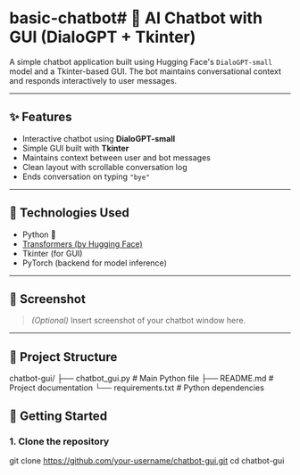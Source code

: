 # basic-chatbot# 🤖 AI Chatbot with GUI (DialoGPT + Tkinter)

A simple chatbot application built using Hugging Face's `DialoGPT-small` model and a Tkinter-based GUI. The bot maintains conversational context and responds interactively to user messages.

---

## ✨ Features

- Interactive chatbot using **DialoGPT-small**
- Simple GUI built with **Tkinter**
- Maintains context between user and bot messages
- Clean layout with scrollable conversation log
- Ends conversation on typing `"bye"`

---

## 🧠 Technologies Used

- Python 🐍
- [Transformers (by Hugging Face)](https://huggingface.co/transformers/)
- Tkinter (for GUI)
- PyTorch (backend for model inference)

---

## 📸 Screenshot

> *(Optional)* Insert screenshot of your chatbot window here.

---

## 📂 Project Structure

chatbot-gui/
├── chatbot_gui.py # Main Python file
├── README.md # Project documentation
└── requirements.txt # Python dependencies

## 🚀 Getting Started

### 1. Clone the repository

git clone https://github.com/your-username/chatbot-gui.git
cd chatbot-gui
